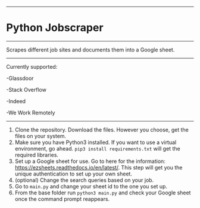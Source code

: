 ___
# Python Jobscraper
___
Scrapes different job sites and documents them into a Google sheet.
___
Currently supported:

-Glassdoor

-Stack Overflow

-Indeed

-We Work Remotely

___

1.  Clone the repository.  Download the files.  However you choose, get the files on your system.
2.  Make sure you have Python3 installed.  If you want to use a virtual environment, go ahead.  ```pip3 install requirements.txt``` will get the required libraries.
3.  Set up a Google sheet for use.  Go to here for the information: https://ezsheets.readthedocs.io/en/latest/.  This step will get you the unique authentication to set up your own sheet.
4. (optional)  Change the search queries based on your job.  
5.  Go to ```main.py``` and change your sheet id to the one you set up.  
6.  From the base folder run ```python3 main.py``` and check your Google sheet once the command prompt reappears.
